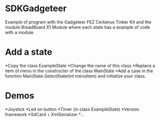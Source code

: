 SDKGadgeteer
============

Example of program with the Gadgeteer FEZ Cerberus Tinker Kit and the module BreadBoard X1 Module where each state has a example of code with a module.

Add a state
===========
*Copy the class ExampleState
*Change the name of this class
*Replace a item of menu in the constructer of the class MainState 
*Add a case in the function MainState.SelectState(int menuItem) and initialize your class.

Demos
=====
*Joystick
*Led on button
*Timer (in class ExampleState)
*Version framework
*SdCard + XmlSerializer
*...